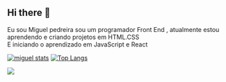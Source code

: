 ## Hi there 👋
Eu sou Miguel pedreira sou um programador Front End , atualmente estou aprendendo e criando projetos em  HTML.CSS<BR> E iniciando o aprendizado  em JavaScript e React

[![miguel stats](https://github-readme-stats.vercel.app/api?username=miguelpedreira)](https://github.com/anuraghazra/github-readme-stats)
[![Top Langs](https://github-readme-stats.vercel.app/api/top-langs/?username=miguelpedreira)](https://github.com/anuraghazra/github-readme-stats)

![](https://komarev.com/ghpvc/?username=miguelpedreira&color=brightgreen)

